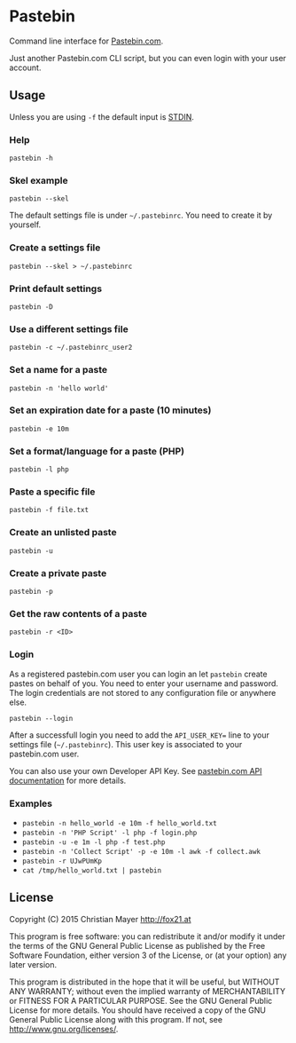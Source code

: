 # Pastebin

Command line interface for [Pastebin.com](https://pastebin.com/).

Just another Pastebin.com CLI script, but you can even login with your user account.

## Usage

Unless you are using `-f` the default input is [STDIN](https://en.wikipedia.org/wiki/Standard_streams).

### Help

	pastebin -h

### Skel example

	pastebin --skel

The default settings file is under `~/.pastebinrc`. You need to create it by yourself.

### Create a settings file

	pastebin --skel > ~/.pastebinrc

### Print default settings

	pastebin -D

### Use a different settings file

	pastebin -c ~/.pastebinrc_user2

### Set a name for a paste

	pastebin -n 'hello world'

### Set an expiration date for a paste (10 minutes)

	pastebin -e 10m

### Set a format/language for a paste (PHP)

	pastebin -l php

### Paste a specific file

	pastebin -f file.txt

### Create an unlisted paste

	pastebin -u

### Create a private paste

	pastebin -p

### Get the raw contents of a paste

	pastebin -r <ID>

### Login

As a registered pastebin.com user you can login an let `pastebin` create pastes on behalf of you. You need to enter your username and password. The login credentials are not stored to any configuration file or anywhere else.

	pastebin --login

After a successfull login you need to add the `API_USER_KEY=` line to your settings file (`~/.pastebinrc`). This user key is associated to your pastebin.com user.

You can also use your own Developer API Key. See [pastebin.com API documentation](https://pastebin.com/api) for more details.

### Examples

- `pastebin -n hello_world -e 10m -f hello_world.txt`
- `pastebin -n 'PHP Script' -l php -f login.php`
- `pastebin -u -e 1m -l php -f test.php`
- `pastebin -n 'Collect Script' -p -e 10m -l awk -f collect.awk`
- `pastebin -r UJwPUmKp`
- `cat /tmp/hello_world.txt | pastebin`

## License
Copyright (C) 2015 Christian Mayer <http://fox21.at>

This program is free software: you can redistribute it and/or modify it under the terms of the GNU General Public License as published by the Free Software Foundation, either version 3 of the License, or (at your option) any later version.

This program is distributed in the hope that it will be useful, but WITHOUT ANY WARRANTY; without even the implied warranty of MERCHANTABILITY or FITNESS FOR A PARTICULAR PURPOSE. See the GNU General Public License for more details. You should have received a copy of the GNU General Public License along with this program. If not, see <http://www.gnu.org/licenses/>.
